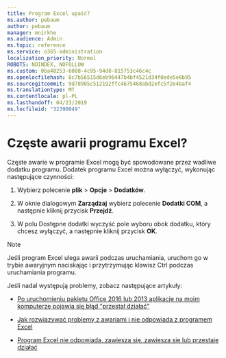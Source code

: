 ```yaml
---
title: Program Excel upaść?
ms.author: pebaum
author: pebaum
manager: mnirkhe
ms.audience: Admin
ms.topic: reference
ms.service: o365-administration
localization_priority: Normal
ROBOTS: NOINDEX, NOFOLLOW
ms.custom: 0ba48253-6088-4c95-94d8-815753c46c4c
ms.openlocfilehash: 8c7b56515d6eb96447b4bf4521d34f0ede5e6b95
ms.sourcegitcommit: 9d78905c512192ffc4675468abd2efc5f2e4baf4
ms.translationtype: MT
ms.contentlocale: pl-PL
ms.lasthandoff: 04/23/2019
ms.locfileid: "32390049"
---
```

# <a name="frequent-excel-crashes"></a>Częste awarii programu Excel?

Częste awarie w programie Excel mogą być spowodowane przez wadliwe dodatku programu. Dodatek programu Excel można wyłączyć, wykonując następujące czynności:
  
1. Wybierz polecenie **plik** \> **Opcje** \> **Dodatków**.
    
2. W oknie dialogowym **Zarządzaj** wybierz polecenie **Dodatki COM**, a następnie kliknij przycisk **Przejdź**.
    
3. W polu Dostępne dodatki wyczyść pole wyboru obok dodatku, który chcesz wyłączyć, a następnie kliknij przycisk **OK**.
    
> [!NOTE]
> Jeśli program Excel ulega awarii podczas uruchamiania, uruchom go w trybie awaryjnym naciskając i przytrzymując klawisz Ctrl podczas uruchamiania programu. 
  
Jeśli nadal występują problemy, zobacz następujące artykuły:
  
- [Po uruchomieniu pakietu Office 2016 lub 2013 aplikacje na moim komputerze pojawia się błąd "przestał działać"](https://support.office.com/article/52bd7985-4e99-4a35-84c8-2d9b8301a2fa.aspx)
    
- [Jak rozwiązywać problemy z awariami i nie odpowiada z programem Excel](https://support.microsoft.com/help/2758592/how-to-troubleshoot-crashing-and-not-responding-issues-with-excel)
    
- [Program Excel nie odpowiada, zawiesza się, zawiesza się lub przestaje działać](https://support.office.com/article/37e7d3c9-9e84-40bf-a805-4ca6853a1ff4.aspx)
    
